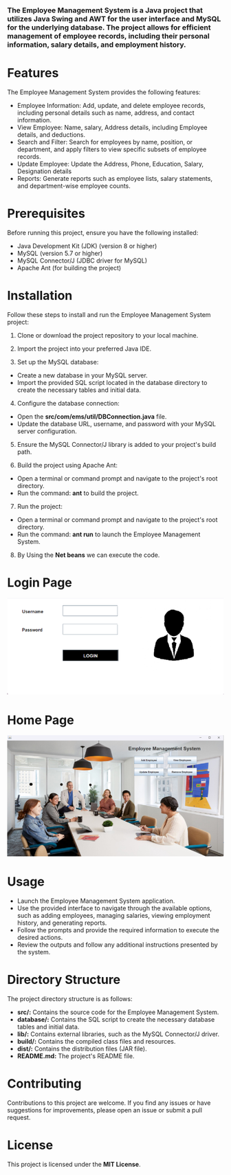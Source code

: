 ### The Employee Management System is a Java project that utilizes Java Swing and AWT for the user interface and MySQL for the underlying database. The project allows for efficient management of employee records, including their personal information, salary details, and employment history.


# **Features**
The Employee Management System provides the following features:

- Employee Information: Add, update, and delete employee records, including personal details such as name, address, and contact information.
- View Employee: Name, salary, Address details, including  Employee details, and deductions.
- Search and Filter: Search for employees by name, position, or department, and apply filters to view specific subsets of employee records.
- Update Employee: Update the Address, Phone, Education, Salary, Designation details
- Reports: Generate reports such as employee lists, salary statements, and department-wise employee counts.

# **Prerequisites**
Before running this project, ensure you have the following installed:

- Java Development Kit (JDK) (version 8 or higher)
- MySQL (version 5.7 or higher)
- MySQL Connector/J (JDBC driver for MySQL)
- Apache Ant (for building the project)

# **Installation**

Follow these steps to install and run the Employee Management System project:

1. Clone or download the project repository to your local machine.

2. Import the project into your preferred Java IDE.

3. Set up the MySQL database:
- Create a new database in your MySQL server.
- Import the provided SQL script located in the database directory to create the necessary tables and initial data.

4. Configure the database connection:
- Open the **src/com/ems/util/DBConnection.java** file.
- Update the database URL, username, and password with your MySQL server configuration.

5. Ensure the MySQL Connector/J library is added to your project's build path.

6. Build the project using Apache Ant:
- Open a terminal or command prompt and navigate to the project's root directory.
- Run the command: **ant** to build the project.

7.  Run the project:
- Open a terminal or command prompt and navigate to the project's root directory.
- Run the command: **ant run** to launch the Employee Management System.

8. By Using the **Net beans** we can execute the code.
# **Login Page**

![Alternate Text](/Employee%20Management%20System/Login.png "Login Page")

# **Home Page**
![Alternate Text](/Employee%20Management%20System/Home.png "Home Page")

# **Usage**

- Launch the Employee Management System application.
- Use the provided interface to navigate through the available options, such as adding employees, managing salaries, viewing employment history, and generating reports.
- Follow the prompts and provide the required information to execute the desired actions.
- Review the outputs and follow any additional instructions presented by the system.

# **Directory Structure**

The project directory structure is as follows:

- **src/:** Contains the source code for the Employee Management System.
- **database/:** Contains the SQL script to create the necessary database tables and initial data.
- **lib/:** Contains external libraries, such as the MySQL Connector/J driver.
- **build/:**  Contains the compiled class files and resources.
- **dist/:** Contains the distribution files (JAR file).
- **README.md:** The project's README file.

# **Contributing**

Contributions to this project are welcome. If you find any issues or have suggestions for improvements, please open an issue or submit a pull request.

# **License**

This project is licensed under the **MIT License**.
